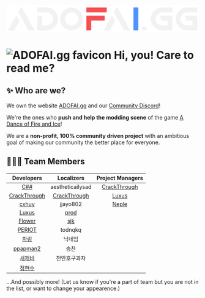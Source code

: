 ![ADOFAI.gg Logo](https://raw.githubusercontent.com/ADOFAI-gg/Adofai-gg-assets/main/images/logo.svg)

# ![ADOFAI.gg favicon](https://adofai.gg/favicon.ico) Hi, you! Care to read me?

## ✨ Who are we?

We own the website [ADOFAI.gg](https://adofai.gg) and our [Community Discord](https://discord.gg/TKdpbUUfUa)!

We're the ones who **push and help the modding scene** of the game [A Dance of Fire and Ice](https://store.steampowered.com/app/977950/A_Dance_of_Fire_and_Ice)!

We are a **non-profit, 100% community driven project** with an ambitious goal of making our community the better place for everyone.

## 🧑‍🤝‍🧑 Team Members

| Developers                                        | Localizers                                        | Project Managers |
| :---:                                             | :---:                                             | :---: |
| [C##](https://github.com/c3nb)                    | aestheticailysad                                  | [CrackThrough](https://github.com/CrackThrough)
| [CrackThrough](https://github.com/CrackThrough)   | [CrackThrough](https://github.com/CrackThrough)   | [Luxus](https://github.com/Luxusio)
| [cxhuy](https://github.com/cxhuy)                 | jjayo802                                          | [Neple](https://github.com/NepleDev)
| [Luxus](https://github.com/Luxusio)               | [prod](https://github.com/prod)
| [Flower](https://github.com/NoBrain0917)          | [sjk](https://github.com/sjkim04)
| [PERIOT](https://github.com/papertoy1127)         | todnqkq
| [파링](https://github.com/pikokr)                 | 닉네임
| [ppapman2](https://github.com/ppapman1)           | 승찬
| [새제비](https://github.com/SaJabe)               | 천안호구과자
| [정현수](https://github.com/wjdgustn)             |

...And possibly more! (Let us know if you're a part of team but you are not in the list, or want to change your appearence.)

